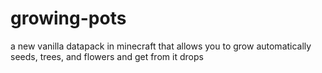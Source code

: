 # growing-pots
a new vanilla datapack in minecraft that allows you to grow automatically seeds, trees, and flowers and get from it drops
